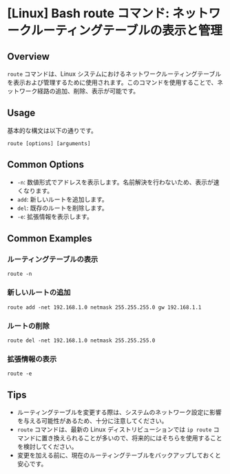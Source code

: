 # [Linux] Bash route コマンド: ネットワークルーティングテーブルの表示と管理

## Overview
`route` コマンドは、Linux システムにおけるネットワークルーティングテーブルを表示および管理するために使用されます。このコマンドを使用することで、ネットワーク経路の追加、削除、表示が可能です。

## Usage
基本的な構文は以下の通りです。

```
route [options] [arguments]
```

## Common Options
- `-n`: 数値形式でアドレスを表示します。名前解決を行わないため、表示が速くなります。
- `add`: 新しいルートを追加します。
- `del`: 既存のルートを削除します。
- `-e`: 拡張情報を表示します。

## Common Examples

### ルーティングテーブルの表示
```
route -n
```

### 新しいルートの追加
```
route add -net 192.168.1.0 netmask 255.255.255.0 gw 192.168.1.1
```

### ルートの削除
```
route del -net 192.168.1.0 netmask 255.255.255.0
```

### 拡張情報の表示
```
route -e
```

## Tips
- ルーティングテーブルを変更する際は、システムのネットワーク設定に影響を与える可能性があるため、十分に注意してください。
- `route` コマンドは、最新の Linux ディストリビューションでは `ip route` コマンドに置き換えられることが多いので、将来的にはそちらを使用することを検討してください。
- 変更を加える前に、現在のルーティングテーブルをバックアップしておくと安心です。